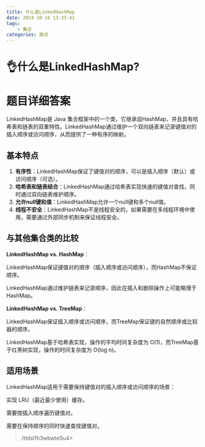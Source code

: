```yaml
---
title: 什么是LinkedHashMap
date: 2024-10-16 13:33:41
tags:
	- 集合
categories: 面试
---
```

# 👌什么是LinkedHashMap?

# 题目详细答案
LinkedHashMap是 Java 集合框架中的一个类，它继承自HashMap，并且具有哈希表和链表的双重特性。LinkedHashMap通过维护一个双向链表来记录键值对的插入顺序或访问顺序，从而提供了一种有序的映射。

## 基本特点
1. **有序性**：LinkedHashMap保证了键值对的顺序，可以是插入顺序（默认）或访问顺序（可选）。
2. **哈希表和链表结合**：LinkedHashMap通过哈希表实现快速的键值对查找，同时通过双向链表维护顺序。
3. **允许****null****键和值**：LinkedHashMap允许一个null键和多个null值。
4. **线程不安全**：LinkedHashMap不是线程安全的，如果需要在多线程环境中使用，需要通过外部同步机制来保证线程安全。

## 与其他集合类的比较
**LinkedHashMap vs. HashMap**：

LinkedHashMap保证键值对的顺序（插入顺序或访问顺序），而HashMap不保证顺序。

LinkedHashMap通过维护链表来记录顺序，因此在插入和删除操作上可能略慢于HashMap。

**LinkedHashMap vs. TreeMap**：

LinkedHashMap保证插入顺序或访问顺序，而TreeMap保证键的自然顺序或比较器的顺序。

LinkedHashMap基于哈希表实现，操作的平均时间复杂度为 O(1)，而TreeMap基于红黑树实现，操作的时间复杂度为 O(log n)。

## 适用场景
LinkedHashMap适用于需要保持键值对的插入顺序或访问顺序的场景：

实现 LRU（最近最少使用）缓存。

需要按插入顺序遍历键值对。

需要在保持顺序的同时快速查找键值对。



> /ttdsl1h3wbwte5u4>